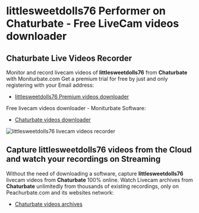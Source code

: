 # littlesweetdolls76 Performer on Chaturbate - Free LiveCam videos downloader

## Chaturbate Live Videos Recorder

Monitor and record livecam videos of **littlesweetdolls76** from **Chaturbate** with Moniturbate.com
Get a premium trial for free by just and only registering with your Email address:
* [littlesweetdolls76 Premium videos downloader](https://moniturbate.com/request-demo-licence-key.html)

Free livecam videos downloader - Moniturbate Software:
* [Chaturbate videos downloader](https://moniturbate.com/moniturbate-download-software.html)

![littlesweetdolls76 livecam videos recorder](https://peachurnet.com/templates/moniturbate-software.png)


## Capture littlesweetdolls76 videos from the Cloud and watch your recordings on Streaming

Without the need of downloading a software, capture **littlesweetdolls76** livecam videos from **Chaturbate** 100% online.
Watch Livecam archives from **Chaturbate** unlimitedly from thousands of existing recordings, only on Peachurbate.com and its websites network:
* [Chaturbate videos archives](https://peachurnet.com/)